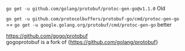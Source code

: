 
`go get -u github.com/golang/protobuf/protoc-gen-go@v1.1.0`  Old  

`go get -u github.com/protocolbuffers/protobuf-go/cmd/protoc-gen-go`  
==  `go get -u google.golang.org/protobuf/cmd/protoc-gen-go`  better  



<https://github.com/gogo/protobuf>   
gogoprotobuf is a fork of {<https://github.com/golang/protobuf>}  
